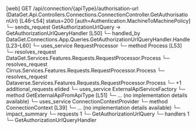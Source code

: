 [web] GET /api/connection/{apiType}/authorisation-url  (DataGet.Api.Controllers.Connections.ConnectionController.GetAuthorisationUrl)  [L46–L54] status=200 [auth=Authentication.MachineToMachinePolicy]
  └─ sends_request GetAuthorizationUrlQuery -> GetAuthorizationUrlQueryHandler [L50]
    └─ handled_by DataGet.Connections.App.Queries.GetAuthorizationUrlQueryHandler.Handle [L23–L60]
      └─ uses_service RequestProcessor
        └─ method Process [L53]
          └─ resolves_request DataGet.Services.Features.Requests.RequestProcessor.Process
          └─ resolves_request Cirrus.Services.Features.Requests.RequestProcessor.Process
          └─ resolves_request Dataverse.Services.Features.Requests.RequestProcessor.Process
          └─ +1 additional_requests elided
      └─ uses_service ExternalApiServiceFactory
        └─ method GetExternalApiFromApiType [L51]
          └─ ... (no implementation details available)
      └─ uses_service ConnectionContextProvider
        └─ method ConnectionContext [L39]
          └─ ... (no implementation details available)
  └─ impact_summary
    └─ requests 1
      └─ GetAuthorizationUrlQuery
    └─ handlers 1
      └─ GetAuthorizationUrlQueryHandler

